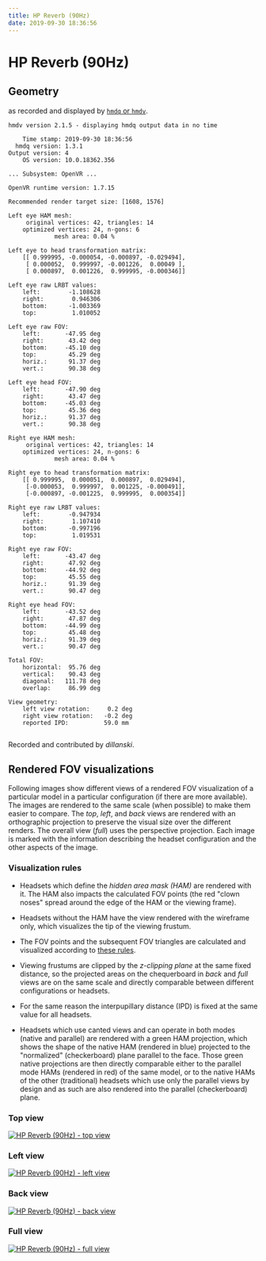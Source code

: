 ```yaml
---
title: HP Reverb (90Hz)
date: 2019-09-30 18:36:56
---
```

# HP Reverb (90Hz)

## Geometry

as recorded and displayed by [`hmdq` or `hmdv`](https://github.com/risa2000/hmdq).
```
hmdv version 2.1.5 - displaying hmdq output data in no time

    Time stamp: 2019-09-30 18:36:56
  hmdq version: 1.3.1
Output version: 4
    OS version: 10.0.18362.356

... Subsystem: OpenVR ...

OpenVR runtime version: 1.7.15

Recommended render target size: [1608, 1576]

Left eye HAM mesh:
     original vertices: 42, triangles: 14
    optimized vertices: 24, n-gons: 6
             mesh area: 0.04 %

Left eye to head transformation matrix:
    [[ 0.999995, -0.000054, -0.000897, -0.029494],
     [ 0.000052,  0.999997, -0.001226,  0.00049 ],
     [ 0.000897,  0.001226,  0.999995, -0.000346]]

Left eye raw LRBT values:
    left:        -1.108628
    right:        0.946306
    bottom:      -1.003369
    top:          1.010052

Left eye raw FOV:
    left:       -47.95 deg
    right:       43.42 deg
    bottom:     -45.10 deg
    top:         45.29 deg
    horiz.:      91.37 deg
    vert.:       90.38 deg

Left eye head FOV:
    left:       -47.90 deg
    right:       43.47 deg
    bottom:     -45.03 deg
    top:         45.36 deg
    horiz.:      91.37 deg
    vert.:       90.38 deg

Right eye HAM mesh:
     original vertices: 42, triangles: 14
    optimized vertices: 24, n-gons: 6
             mesh area: 0.04 %

Right eye to head transformation matrix:
    [[ 0.999995,  0.000051,  0.000897,  0.029494],
     [-0.000053,  0.999997,  0.001225, -0.000491],
     [-0.000897, -0.001225,  0.999995,  0.000354]]

Right eye raw LRBT values:
    left:        -0.947934
    right:        1.107410
    bottom:      -0.997196
    top:          1.019531

Right eye raw FOV:
    left:       -43.47 deg
    right:       47.92 deg
    bottom:     -44.92 deg
    top:         45.55 deg
    horiz.:      91.39 deg
    vert.:       90.47 deg

Right eye head FOV:
    left:       -43.52 deg
    right:       47.87 deg
    bottom:     -44.99 deg
    top:         45.48 deg
    horiz.:      91.39 deg
    vert.:       90.47 deg

Total FOV:
    horizontal:  95.76 deg
    vertical:    90.43 deg
    diagonal:   111.78 deg
    overlap:     86.99 deg

View geometry:
    left view rotation:     0.2 deg
    right view rotation:   -0.2 deg
    reported IPD:          59.0 mm


```
Recorded and contributed by _dillanski_.

## Rendered FOV visualizations

Following images show different views of a rendered FOV visualization of a
particular model in a particular configuration (if there are more available).
The images are rendered to the same scale (when possible) to make them easier
to compare. The _top_, _left_, and _back_ views are rendered with an
orthographic projection to preserve the visual size over the different renders.
The overall view (_full_) uses the perspective projection. Each image is marked
with the information describing the headset configuration and the other aspects
of the image.

### Visualization rules

* Headsets which define the _hidden area mask (HAM)_ are rendered with it. The
  HAM also impacts the calculated FOV points (the red "clown noses" spread
  around the edge of the HAM or the viewing frame).

* Headsets without the HAM have the view rendered with the wireframe only, which
  visualizes the tip of the viewing frustum.

* The FOV points and the subsequent FOV triangles are calculated and visualized
  according to [these
  rules](https://risa2000.github.io/vrdocs/docs/hmd_fov_calculation).

* Viewing frustums are clipped by the _z-clipping plane_ at the same fixed
  distance, so the projected areas on the chequerboard in _back_ and _full_
  views are on the same scale and directly comparable between different
  configurations or headsets.

* For the same reason the interpupillary distance (IPD) is fixed at the same
  value for all headsets.

* Headsets which use canted views and can operate in both modes (native and
  parallel) are rendered with a green HAM projection, which shows the shape of
  the native HAM (rendered in blue) projected to the "normalized"
  (checkerboard) plane parallel to the face. Those green native projections are
  then directly comparable either to the parallel mode HAMs (rendered in red)
  of the same model, or to the native HAMs of the other (traditional) headsets
  which use only the parallel views by design and as such are also rendered
  into the parallel (checkerboard) plane.

### Top view
[![HP Reverb (90Hz) - top view](../images/Reverb_Native_R90_top.dmx.png)](../images/Reverb_Native_R90_top.dmx.png)

### Left view
[![HP Reverb (90Hz) - left view](../images/Reverb_Native_R90_left.dmx.png)](../images/Reverb_Native_R90_left.dmx.png)

### Back view
[![HP Reverb (90Hz) - back view](../images/Reverb_Native_R90_back.dmx.png)](../images/Reverb_Native_R90_back.dmx.png)

### Full view
[![HP Reverb (90Hz) - full view](../images/Reverb_Native_R90_over.dmx.png)](../images/Reverb_Native_R90_over.dmx.png)

